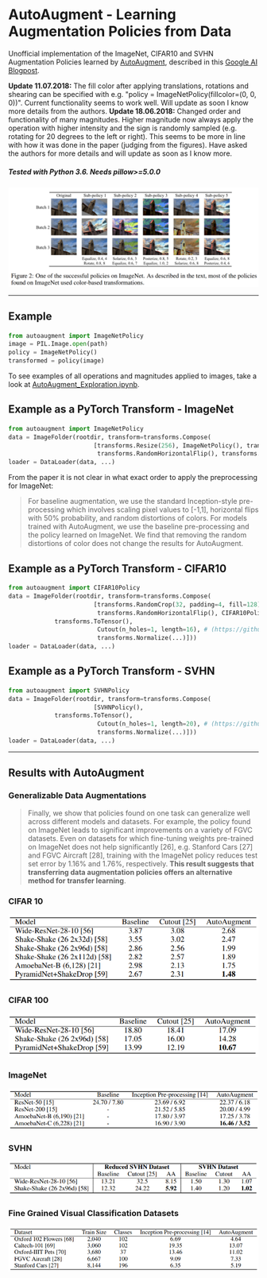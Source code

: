 # AutoAugment - Learning Augmentation Policies from Data
Unofficial implementation of the ImageNet, CIFAR10 and SVHN Augmentation Policies learned by [AutoAugment](https://arxiv.org/abs/1805.09501v1), described in this [Google AI Blogpost](https://ai.googleblog.com/2018/06/improving-deep-learning-performance.html).

__Update 11.07.2018:__ The fill color after applying translations, rotations and shearing can be specified with e.g. "policy = ImageNetPolicy(fillcolor=(0, 0, 0))". Current functionality seems to work well. Will update as soon I know more details from the authors.
__Update 18.06.2018:__ Changed order and functionality of many magnitudes. Higher magnitude now always apply the operation with higher intensity and the sign is randomly sampled (e.g. rotating for 20 degrees to the left or right). This seems to be more in line with how it was done in the paper (judging from the figures). Have asked the authors for more details and will update as soon as I know more.

##### Tested with Python 3.6. Needs pillow>=5.0.0

![Examples of the best ImageNet Policy](figures/Figure2_Paper.png)


------------------



## Example

```python
from autoaugment import ImageNetPolicy
image = PIL.Image.open(path)
policy = ImageNetPolicy()
transformed = policy(image)
```

To see examples of all operations and magnitudes applied to images, take a look at  [AutoAugment_Exploration.ipynb](AutoAugment_Exploration.ipynb).

## Example as a PyTorch Transform - ImageNet 

```python
from autoaugment import ImageNetPolicy
data = ImageFolder(rootdir, transform=transforms.Compose(
                        [transforms.Resize(256), ImageNetPolicy(), transforms.RandomResizedCrop(224), 
                         transforms.RandomHorizontalFlip(), transforms.ToTensor(), transforms.Normalize(...)]))
loader = DataLoader(data, ...)
```

From the paper it is not clear in what exact order to apply the preprocessing for ImageNet:

> For baseline augmentation, we use the standard Inception-style pre-processing which involves scaling pixel values to [-1,1],
> horizontal flips with 50% probability, and random distortions of colors. For models trained with AutoAugment, we use the baseline pre-processing
> and the policy learned on ImageNet. We find that removing the random distortions of color does not change the results for AutoAugment.

## Example as a PyTorch Transform - CIFAR10

```python
from autoaugment import CIFAR10Policy
data = ImageFolder(rootdir, transform=transforms.Compose(
                        [transforms.RandomCrop(32, padding=4, fill=128), # gray fill value is important bc of the color operations
                         transforms.RandomHorizontalFlip(), CIFAR10Policy(), 
			 transforms.ToTensor(), 
                         Cutout(n_holes=1, length=16), # (https://github.com/uoguelph-mlrg/Cutout/blob/master/util/cutout.py)
                         transforms.Normalize(...)]))
loader = DataLoader(data, ...)
```

## Example as a PyTorch Transform - SVHN

```python
from autoaugment import SVHNPolicy
data = ImageFolder(rootdir, transform=transforms.Compose(
                        [SVHNPolicy(), 
			 transforms.ToTensor(), 
                         Cutout(n_holes=1, length=20), # (https://github.com/uoguelph-mlrg/Cutout/blob/master/util/cutout.py)
                         transforms.Normalize(...)]))
loader = DataLoader(data, ...)
```

------------------


## Results with AutoAugment

### Generalizable Data Augmentations

> Finally, we show that policies found on one task can generalize well across different models and datasets. 
> For example, the policy found on ImageNet leads to significant improvements on a variety of FGVC datasets. Even on datasets for
> which fine-tuning weights pre-trained on ImageNet does not help significantly [26], e.g. Stanford
> Cars [27] and FGVC Aircraft [28], training with the ImageNet policy reduces test set error by 1.16%
> and 1.76%, respectively. __This result suggests that transferring data augmentation policies offers an
> alternative method for transfer learning__.

### CIFAR 10

![CIFAR10 Results](figures/CIFAR10_results.png)

### CIFAR 100

![CIFAR10 Results](figures/CIFAR100_results.png)

### ImageNet

![ImageNet Results](figures/ImageNet_results.png)

### SVHN

![SVHN Results](figures/SVHN_results.png)

### Fine Grained Visual Classification Datasets

![SVHN Results](figures/FGVC_results.png)
